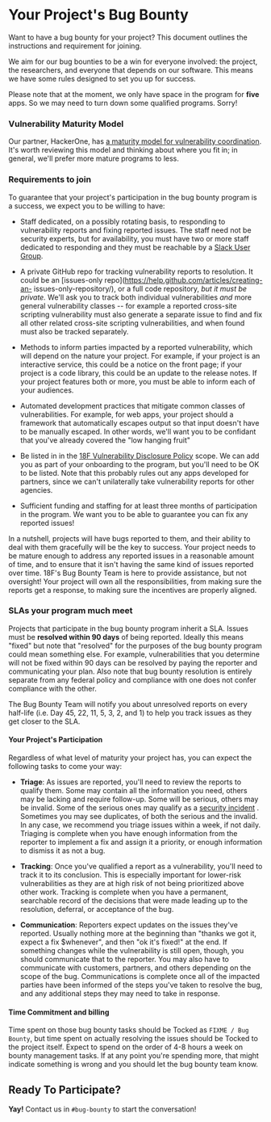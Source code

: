 # Your Project's Bug Bounty

Want to have a bug bounty for your project? This document outlines the
instructions and requirement for joining.

We aim for our bug bounties to be a win for everyone involved: the project, the
researchers, and everyone that depends on our software. This means we have some
rules designed to set you up for success.

Please note that at the moment, we only have space in the program for **five**
apps. So we may need to turn down some qualified programs. Sorry! 

### Vulnerability Maturity Model

Our partner, HackerOne, has [a maturity model for vulnerability
coordination](https://www.hackerone.com/blog/vulnerability-coordination-maturity-model).
It's worth reviewing this model and thinking about where you fit in; in general,
we'll prefer more mature programs to less.

### Requirements to join

To guarantee that your project's participation in the bug bounty program is a
success, we expect you to be willing to have:

* Staff dedicated, on a possibly rotating basis, to responding to vulnerability
reports and fixing reported issues. The staff need not be security experts, but 
for availability, you must have two or more staff dedicated to responding and 
they must be reachable by a [Slack User Group](https://handbook.18f.gov/slack/#groups).

* A private GitHub repo for tracking vulnerability reports to resolution.  It
could be an [issues-only repo](https://help.github.com/articles/creating-an-
issues-only-repository/), or a full code repository, *but it must be private.*
We'll ask you to track both individual vulnerabilities *and* more general
vulnerability classes -- for example a reported cross-site scripting
vulnerability must also generate a separate issue to find and fix all other
related cross-site scripting vulnerabilities, and when found must also be
tracked separately.

* Methods to inform parties impacted by a reported vulnerability, which will
depend on the nature your project.  For example, if your project is an
interactive service, this could be a notice on the front page; if your project
is a code library, this could be an update to the release notes.  If your
project features both or more, you must be able to inform each of your
audiences.

* Automated development practices that mitigate common classes of 
vulnerabilities. For example, for web apps, your project should a framework that 
automatically escapes output so that input doesn't have to be manually escaped.
In other words, we'll want you to be confidant that you've already covered
the "low hanging fruit"

* Be listed in in the [18F Vulnerability Disclosure
Policy](https://github.com/18F/vulnerability-disclosure-policy/blob/master/vulnerability-disclosure-policy.md) scope. We can add you as part of your
onboarding to the program, but you'll need to be OK to be listed. Note that
this probably rules out any apps developed for partners, since we can't
unilaterally take vulnerability reports for other agencies.

* Sufficient funding and staffing for at least three months of participation 
in the program.  We want you to be able to guarantee you can fix any reported 
issues!

In a nutshell, projects will have bugs reported to them, and their ability to
deal with them gracefully will be the key to success.  Your project needs to be
mature enough to address any reported issues in a reasonable amount of time, and
to ensure that it isn't having the same kind of issues reported over time. 
18F's Bug Bounty Team is here to provide assistance, but not oversight!  Your
project will own all the responsibilities, from making sure the reports get a
response, to making sure the incentives are properly aligned.

### SLAs your program much meet

Projects that participate in the bug bounty program inherit a SLA.  Issues must
be **resolved within 90 days** of being reported. Ideally this means "fixed" but
note that "resolved" for the purposes of the bug bounty program could mean
something else.  For example, vulnerabilities that you determine will not be
fixed within 90 days can be resolved by paying the reporter and communicating
your plan.  Also note that bug bounty resolution is entirely separate from any
federal policy and compliance with one does not confer compliance with the
other.

The Bug Bounty Team will notify you about unresolved reports on every half-life 
(i.e. Day 45, 22, 11, 5, 3, 2, and 1) to help you track issues as they get
closer to the SLA.

#### Your Project's Participation

Regardless of what level of maturity your project has, you can expect the
following tasks to come your way:

* __Triage__: As issues are reported, you'll need to review the reports to
qualify them.  Some may contain all the information you need, others may be
lacking and require follow-up.  Some will be serious, others may be invalid.
Some of the serious ones may qualify as a
[security incident](https://handbook.18f.gov/security-incidents/) .   Sometimes
you may see duplicates, of both the serious and the invalid.  In any case, we
recommend you triage issues within a week, if not daily.  Triaging is complete
when you have enough information from the reporter to implement a fix and assign
it a priority, or enough information to dismiss it as not a bug.

* __Tracking__: Once you've qualified a report as a vulnerability, you'll
need to track it to its conclusion.  This is especially important for
lower-risk vulnerabilities as they are at high risk of not being prioritized
above other work.  Tracking is complete when you have a permanent, searchable
record of the decisions that were made leading up to the resolution, deferral,
or acceptance of the bug.

* __Communication__: Reporters expect updates on the issues they've
reported. Usually nothing more at the beginning than "thanks we got it, expect a
fix $whenever", and then "ok it's fixed!" at the end. If something changes
while the vulnerability is still open, though, you should communicate that to
the reporter.  You may also have to communicate with customers, partners, and
others depending on the scope of the bug.  Communications is complete once all
of the impacted parties have been informed of the steps you've taken to resolve
the bug, and any additional steps they may need to take in response.

#### Time Commitment and billing

Time spent on those bug bounty tasks should be Tocked as `FIXME / Bug Bounty`,
but time spent on actually resolving the issues should be Tocked to the project 
itself.  Expect to spend on the order of 4-8 hours a week on bounty management
tasks. If at any point you're spending more, that might indicate something is
wrong and you should let the bug bounty team know.

## Ready To Participate?

**Yay!** Contact us in `#bug-bounty` to start the conversation! 
